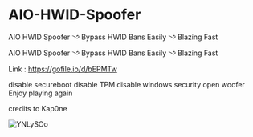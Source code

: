 # AIO-HWID-Spoofer
AIO HWID Spoofer ꣼ Bypass HWID Bans Easily ꣼ Blazing Fast

AIO HWID Spoofer ꣼ Bypass HWID Bans Easily ꣼ Blazing Fast

Link : https://gofile.io/d/bEPMTw

disable secureboot
disable TPM
disable windows security
open woofer
Enjoy playing again

credits to Kap0ne

![YNLySOo](https://github.com/user-attachments/assets/07f19376-6eb8-4f6a-9ce3-95aa1bdad9de)
